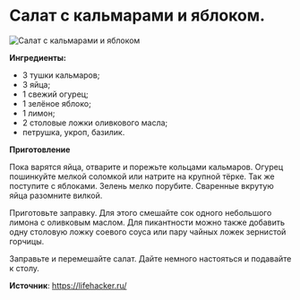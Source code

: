 # Салат с кальмарами и яблоком.

![Салат с кальмарами и яблоком](/images/Kulinar/Salad/salat-kalmar-yabloko.jpg 'Салат с кальмарами и яблоком')

**Ингредиенты:**

- 3 тушки кальмаров;
- 3 яйца;
- 1 свежий огурец;
- 1 зелёное яблоко;
- 1 лимон;
- 2 столовые ложки оливкового масла;
- петрушка, укроп, базилик.

**Приготовление**

Пока варятся яйца, отварите и порежьте кольцами кальмаров. Огурец пошинкуйте мелкой соломкой или натрите на крупной тёрке. Так же поступите с яблоками. Зелень мелко порубите. Сваренные вкрутую яйца разомните вилкой.

Приготовьте заправку. Для этого смешайте сок одного небольшого лимона с оливковым маслом. Для пикантности можно также добавить одну столовую ложку соевого соуса или пару чайных ложек зернистой горчицы.

Заправьте и перемешайте салат. Дайте немного настояться и подавайте к столу.

**Источник**: https://lifehacker.ru/
